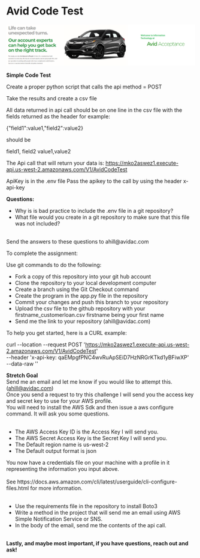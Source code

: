 
# Avid Code Test

[![Avid Acceptance GitHub Banner](./assets/GithubReadmeBanner.png)](https://avidac.com)

<b>Simple Code Test</b>

Create a proper python script that calls the api method = POST

Take the results and create a csv file

All data returned in api call should be on one line in the csv file with the fields returned as the header
for example:


{"field1":value1,"field2":value2} 

should be

field1, field2
value1,value2

The Api call that will return your data is:
https://mko2aswez1.execute-api.us-west-2.amazonaws.com/V1/AvidCodeTest

ApiKey is in the .env file
Pass the apikey to the call by using the header x-api-key

<b>Questions: </b></br>
<ul>
<li>Why is is bad practice to include the .env file in a git repository?
<li>What file would you create in a git repository to make sure that this file was not included?
</ul>
</br>
Send the answers to these questions to ahill@avidac.com</br>

To complete the assignment:</br>

Use git commands to do the following:</br>
<ul>
<li>Fork a copy of this repository into your git hub account
<li>Clone the repository to your local development computer
<li>Create a branch using the Git Checkout command
<li>Create the program in the app.py file in the repository
<li>Commit your changes and push this branch to your repository
<li>Upload the csv file to the github repository with your firstname_customerloan.csv firstname being your first name
<li>Send me the link to your repository (ahill@avidac.com)
 </ul>

To help you get started, here is a CURL example:

curl --location --request POST 'https://mko2aswez1.execute-api.us-west-2.amazonaws.com/V1/AvidCodeTest' \
--header 'x-api-key: qaEMpgfPNC4wvRuApSEiD7HzNRGrKTkd1yBFiwXP' \
--data-raw ''

<b>Stretch Goal</b></br>
Send me an email and let me know if you would like to attempt this. (ahill@avidac.com)</br>
Once you send a request to try this challenge I will send you the access key and secret key to use for your AWS profile.</br>
You will need to install the AWS Sdk and then issue a aws configure command.  It will ask you some questions.</br>
  </br>
<ul>
<li>The AWS Access Key ID is the Access Key I will send you.
<li>The AWS Secret Access Key is the Secret Key I will send you.
<li>The Default region name is us-west-2
<li>The Default output format is json
</ul>
You now have a credentials file on your machine with a profile in it representing the information you input above.</br>
</br>
See https://docs.aws.amazon.com/cli/latest/userguide/cli-configure-files.html for more information.</br>
</br>
<ul>
<li>Use the requirements file in the repository to install Boto3
<li>Write a method in the project that will send me an email using AWS Simple Notification Service or SNS.
<li>In the body of the email, send me the contents of the api call.
</ul>
</br>
<b>Lastly, and maybe most important, if you have questions, reach out and ask!</b>
